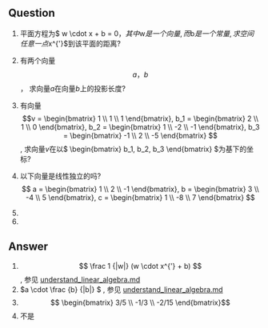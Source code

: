 ## Question

1. 平面方程为$ w \cdot x + b = 0$，其中$w$是一个向量, 而$b$是一个常量, 求空间任意一点$x^{'}$到该平面的距离?

2. 有两个向量$$ a， b$$， 求向量$a$在向量$b$上的投影长度? 

3. 有向量$$v = \begin{bmatrix} 
   1 \\
   1 \\
   1
   \end{bmatrix},  b_1 = \begin{bmatrix} 
   2 \\
   1 \\
   0 
   \end{bmatrix},  b_2 = \begin{bmatrix} 
   1 \\
   -2 \\
   -1 
   \end{bmatrix}, b_3 = \begin{bmatrix} 
   -1 \\
   2 \\
   -5 
   \end{bmatrix} $$,  求向量$v$在以$ \begin{bmatrix}  b_1, b_2, b_3 \end{bmatrix} $为基下的坐标?
   
4. 以下向量是线性独立的吗?
   $$
a = \begin{bmatrix} 
1 \\
2 \\
-1
\end{bmatrix},  b = \begin{bmatrix} 
3 \\
-4 \\
5 
\end{bmatrix},  c = \begin{bmatrix} 
1 \\
-8 \\
7 
\end{bmatrix}
   $$
   
5. 

6. 

   








## Answer

1.  $$ \frac 1 {|w|} (w \cdot x^{'} + b) $$ ,  参见 [understand_linear_algebra.md](math\understand_linear_algebra.md) 
2.  $a \cdot \frac {b} {|b|} $ ,  参见 [understand_linear_algebra.md](math\understand_linear_algebra.md) 
3.  $$ \begin{bmatrix} 
    3/5 \\
    -1/3 \\
    -2/15
    \end{bmatrix}$$
4.  不是

